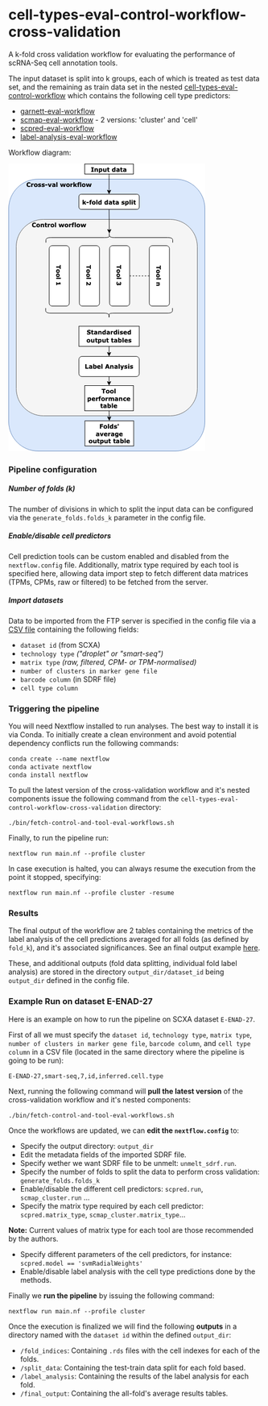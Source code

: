# cell-types-eval-control-workflow-cross-validation


A k-fold cross validation workflow for evaluating the performance of scRNA-Seq cell annotation tools. 

The input dataset is split into k groups, each of which is treated as test data set, and the remaining as train data set in the nested 
[cell-types-eval-control-workflow](https://github.com/ebi-gene-expression-group/cell-types-eval-control-workflow-cross-validation/tree/feature/integrate_celltypes_workflow) which contains the following cell type predictors: 
* [garnett-eval-workflow](https://github.com/ebi-gene-expression-group/garnett-eval-workflow)
* [scmap-eval-workflow](https://github.com/ebi-gene-expression-group/scmap-eval-workflow) - 2 versions: 'cluster' and 'cell'
* [scpred-eval-workflow](https://github.com/ebi-gene-expression-group/scpred-eval-workflow)
* [label-analysis-eval-workflow](https://github.com/ebi-gene-expression-group/label-analysis-eval-workflow)

Workflow diagram:

![](https://github.com/ebi-gene-expression-group/cell-types-eval-control-workflow-cross-validation/blob/develop/cross-validation-pipeline.png)

### Pipeline configuration

##### Number of folds (k) 
The number of divisions in which to split the input data can be configured via the `generate_folds.folds_k` parameter in the config file.

##### Enable/disable cell predictors
Cell prediction tools can be custom enabled and disabled from the `nextflow.config` file. Additionally, matrix type required by each tool is specified here, allowing data import step to fetch different data matrices (TPMs, CPMs, raw or filtered) to be fetched from the server. 

##### Import datasets
Data to be imported from the FTP server is specified in the config file via a [CSV file](https://github.com/ebi-gene-expression-group/cell-types-eval-control-workflow-cross-validation/blob/develop/datasets.txt) containing the following fields: 
* `dataset id` (from SCXA)
* `technology type` _("droplet" or "smart-seq")_
* `matrix type` _(raw, filtered, CPM- or TPM-normalised)_
* `number of clusters in marker gene file` 
* `barcode column` (in SDRF file) 
* `cell type column` 

### Triggering the pipeline
You will need Nextflow installed to run analyses. The best way to install it is via Conda. 
To initially create a clean environment and avoid potential dependency conflicts run the following commands:

```
conda create --name nextflow
conda activate nextflow
conda install nextflow
```

To pull the latest version of the cross-validation workflow and it's nested components issue the following command from the `cell-types-eval-control-workflow-cross-validation` directory:
```
./bin/fetch-control-and-tool-eval-workflows.sh
```
Finally, to run the pipeline run: 
```
nextflow run main.nf --profile cluster
```
In case execution is halted, you can always resume the execution from the point it stopped, specifying: 
```
nextflow run main.nf --profile cluster -resume
```

### Results

The final output of the workflow are 2 tables containing the metrics of the label analysis of the cell predictions averaged for all folds (as defined by `fold_k`), and it's associated significances. See an final output example [here](https://github.com/ebi-gene-expression-group/cell-types-eval-control-workflow-cross-validation/tree/master/example_output).

These, and additional outputs (fold data splitting, individual fold label analysis) are stored in the directory `output_dir/dataset_id` being `output_dir` defined in the config file. 


### Example Run on dataset E-ENAD-27
Here is an example on how to run the pipeline on SCXA dataset `E-ENAD-27`. 

First of all we must specify the `dataset id`, `technology type`, `matrix type`, `number of clusters in marker gene file`, `barcode column`, and `cell type column` in a CSV file (located in the same directory where the pipeline is going to be run): 
```
E-ENAD-27,smart-seq,7,id,inferred.cell.type
```

Next, running the following command will **pull the latest version** of the cross-validation workflow and it's nested components:
```
./bin/fetch-control-and-tool-eval-workflows.sh
```

Once the workflows are updated, we can **edit the `nextflow.config`** to: 
- Specify the output directory: `output_dir`
- Edit the metadata fields of the imported SDRF file.
- Specify wether we want SDRF file to be unmelt: `unmelt_sdrf.run`.
- Specify the number of folds to split the data to perform cross validation: `generate_folds.folds_k`
- Enable/disable the different cell predictors: `scpred.run`, `scmap_cluster.run` ...
- Specify the matrix type required by each cell predictor: `scpred.matrix_type`,  `scmap_cluster.matrix_type`...

**Note:** Current values of matrix type for each tool are those recommended by the authors.
- Specify different parameters of the cell predictors, for instance: `scpred.model == 'svmRadialWeights'`
- Enable/disable label analysis with the cell type predictions done by the methods.

Finally we **run the pipeline** by issuing the following command: 
```
nextflow run main.nf --profile cluster
```

Once the execution is finalized we will find the following **outputs** in a directory named with the `dataset id` within the defined `output_dir`: 
- `/fold_indices`: Containing `.rds` files with the cell indexes for each of the folds.
- `/split_data`: Containing the test-train data split for each fold based. 
- `/label_analysis`: Containing the results of the label analysis for each fold. 
- `/final_output`: Containing the all-fold's average results tables.

